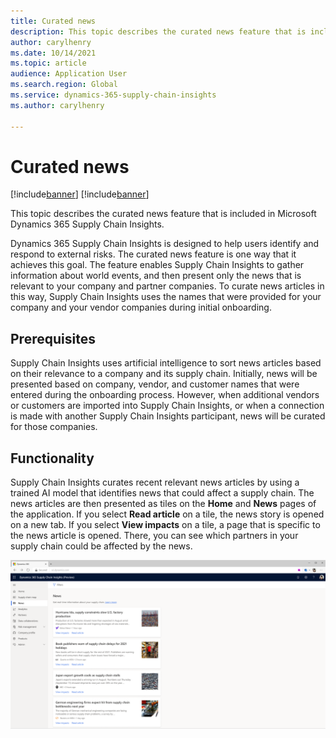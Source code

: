 ```yaml
---
title: Curated news
description: This topic describes the curated news feature that is included in Microsoft Dynamics 365 Supply Chain Insights.
author: carylhenry
ms.date: 10/14/2021
ms.topic: article
audience: Application User
ms.search.region: Global
ms.service: dynamics-365-supply-chain-insights
ms.author: carylhenry

---
```


# Curated news

[!include[banner](includes/banner.md)]
[!include[banner](includes/preview-banner.md)]

This topic describes the curated news feature that is included in Microsoft Dynamics 365 Supply Chain Insights.

Dynamics 365 Supply Chain Insights is designed to help users identify and respond to external risks. The curated news feature is one way that it achieves this goal. The feature enables Supply Chain Insights to gather information about world events, and then present only the news that is relevant to your company and partner companies. To curate news articles in this way, Supply Chain Insights uses the names that were provided for your company and your vendor companies during initial onboarding.

## Prerequisites

Supply Chain Insights uses artificial intelligence to sort news articles based on their relevance to a company and its supply chain. Initially, news will be presented based on company, vendor, and customer names that were entered during the onboarding process. However, when additional vendors or customers are imported into Supply Chain Insights, or when a connection is made with another Supply Chain Insights participant, news will be curated for those companies.

## Functionality

Supply Chain Insights curates recent relevant news articles by using a trained AI model that identifies news that could affect a supply chain. The news articles are then presented as tiles on the **Home** and **News** pages of the application. If you select **Read article** on a tile, the news story is opened on a new tab. If you select **View impacts** on a tile, a page that is specific to the news article is opened. There, you can see which partners in your supply chain could be affected by the news.

![list of news articles](media/news-list.PNG)
